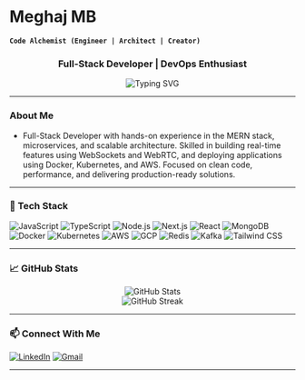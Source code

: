 # Meghaj MB

**`Code Alchemist (Engineer | Architect | Creator)`**

<h3 align="center">Full-Stack Developer | DevOps Enthusiast</h3>

<p align="center">
  <img src="https://readme-typing-svg.herokuapp.com?center=true&vCenter=true&width=500&lines=Building+Scalable+Web+Apps;Always+Learning+Something+New" alt="Typing SVG" />
</p>

---

###  About Me

- Full-Stack Developer with hands-on experience in the MERN stack, microservices, and scalable architecture. Skilled in building real-time features using WebSockets and WebRTC, and deploying applications using Docker, Kubernetes, and AWS. Focused on clean code, performance, and delivering production-ready solutions.

---

### 🧰 Tech Stack

![JavaScript](https://img.shields.io/badge/-JavaScript-black?style=flat-square&logo=javascript)
![TypeScript](https://img.shields.io/badge/-TypeScript-007acc?style=flat-square&logo=typescript)
![Node.js](https://img.shields.io/badge/-Node.js-green?style=flat-square&logo=node.js)
![Next.js](https://img.shields.io/badge/-Next.js-black?style=flat-square&logo=next.js)
![React](https://img.shields.io/badge/-React-blue?style=flat-square&logo=react)
![MongoDB](https://img.shields.io/badge/-MongoDB-4ea94b?style=flat-square&logo=mongodb)
![Docker](https://img.shields.io/badge/-Docker-2496ED?style=flat-square&logo=docker)
![Kubernetes](https://img.shields.io/badge/-Kubernetes-326ce5?style=flat-square&logo=kubernetes)
![AWS](https://img.shields.io/badge/-AWS-orange?style=flat-square&logo=amazonaws)
![GCP](https://img.shields.io/badge/-GCP-blue?style=flat-square&logo=googlecloud)
![Redis](https://img.shields.io/badge/-Redis-red?style=flat-square&logo=redis)
![Kafka](https://img.shields.io/badge/-Kafka-000000?style=flat-square&logo=apachekafka)
![Tailwind CSS](https://img.shields.io/badge/-Tailwind_CSS-38B2AC?style=flat-square&logo=tailwind-css)

---

### 📈 GitHub Stats

<p align="center">
  <img src="https://github-readme-stats.vercel.app/api?username=meghajmb&show_icons=true&theme=radical" alt="GitHub Stats" />
  <br />
  <img src="https://github-readme-streak-stats.herokuapp.com?user=meghajmb&theme=radical" alt="GitHub Streak" />
</p>

---

### 📫 Connect With Me

[![LinkedIn](https://img.shields.io/badge/-LinkedIn-blue?style=flat-square&logo=linkedin)](https://www.linkedin.com/in/meghaj-mb)
[![Gmail](https://img.shields.io/badge/-meghajmb@gmail.com-c14438?style=flat-square&logo=gmail&logoColor=white)](mailto:meghajmb2001@gmail.com)

---
